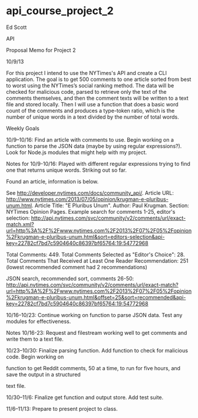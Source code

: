 api_course_project_2
====================

Ed Scott

API

Proposal Memo for Project 2

10/9/13


For this project I intend to use the NYTimes's API and create a CLI application. The goal is to get 500 comments to one article sorted from best to worst using the NYTimes’s social ranking method. The data will be checked for malicious code, parsed to retrieve only the text of the comments themselves, and then the comment texts will be written to a text file and stored locally. Then I will use a function that does a basic word count of the comments and produces a type-token ratio, which is the number of unique words in a text divided by the number of total words.

Weekly Goals

10/9–10/16: Find an article with comments to use. Begin working on a function to parse the JSON data (maybe by using regular expressions?). Look for Node.js modules that might help with my project. 

Notes for 10/9-10/16: Played with different regular expressions trying to find one that returns unique words. Striking out so far. 

Found an article, information is below.

See http://developer.nytimes.com/docs/community_api/. Article URL: http://www.nytimes.com/2013/07/05/opinion/krugman-e-pluribus-unum.html. Article Title: "E Pluribus Unum". Author: Paul Krugman. Section: NYTimes Opinion Pages. Example search for comments 1-25, editor's selection: http://api.nytimes.com/svc/community/v2/comments/url/exact-match.xml?url=http%3A%2F%2Fwww.nytimes.com%2F2013%2F07%2F05%2Fopinion%2Fkrugman-e-pluribus-unum.html&sort=editors-selection&api-key=22782cf7bd7c5904640c86397bf65764:19:54772968

Total Comments: 449. Total Comments Selected as "Editor's Choice": 28. Total Comments That Received at Least One Reader Recommendation: 251 (lowest recommended comment had 2 recommendations)

JSON search, recommended sort, comments 26-50: http://api.nytimes.com/svc/community/v2/comments/url/exact-match?url=http%3A%2F%2Fwww.nytimes.com%2F2013%2F07%2F05%2Fopinion%2Fkrugman-e-pluribus-unum.html&offset=25&sort=recommended&api-key=22782cf7bd7c5904640c86397bf65764:19:54772968

10/16–10/23: Continue working on function to parse JSON data. Test any modules for effectiveness.

Notes 10/16-23: Request and filestream working well to get comments and write them to a text file.


10/23–10/30: Finalize parsing function. Add function to check for malicious code. Begin working on 

function to get Reddit comments, 50 at a time, to run for five hours, and save the output in a structured 

text file.


10/30–11/6: Finalize get function and output store. Add test suite.


11/6–11/13: Prepare to present project to class.

